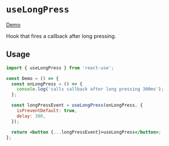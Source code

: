 # `useLongPress`

[Demo](https://devianllert.github.io/react-essential-tools/?path=/story/hooks-uselongpress--basic)

Hook that fires a callback after long pressing.

## Usage

```jsx
import { useLongPress } from 'react-use';

const Demo = () => {
  const onLongPress = () => {
    console.log('calls callback after long pressing 300ms');
  };

  const longPressEvent = useLongPress(onLongPress, {
    isPreventDefault: true,
    delay: 300,
  });

  return <button {...longPressEvent}>useLongPress</button>;
};
```
